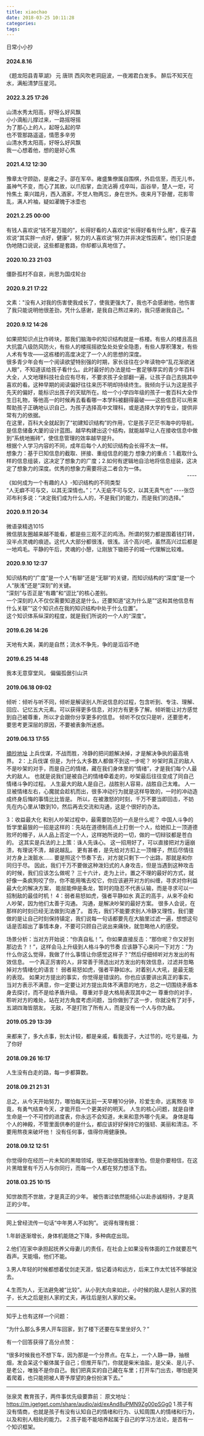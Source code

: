 ```yaml
---
title: xiaochao
date: 2018-03-25 10:11:28
categories:
tags:
---
```

日常小小抄
<!-- more -->
#### 2024.8.16
《题龙阳县青草湖》 元 唐珙
西风吹老洞庭波，一夜湘君白发多。
醉后不知天在水，满船清梦压星河。
#### 2022.3.25 17:26
山清水秀太阳高，好呀么好风飘  
小小滴船儿撑过来，一路摇呀摇  
为了那心上的人，起呀么起的早  
也不管那路遥遥，情愿多辛劳  
山清水秀太阳高，好呀么好风飘  
我一心想着他，想的是好心焦
#### 2021.4.12 12:30
豫章太守顾劭，是雍之子。邵在军卒。雍盛集僚属自围棋，外启信至，而无儿书，虽神气不变，而心了其故，以爪掐掌，血流沾褥
戍卒叫，函谷举，楚人一炬，可怜焦土
乘兴踏月，西入酒家，不觉人物两忘，身在世外。夜来月下卧醒，花影零乱，满人衿袖，疑如濯魄于冰壶也
#### 2021.2.25 00:00
有钱人喜欢说“钱不是万能的”，长得好看的人喜欢说“长得好看有什么用”，瘦子喜欢说“其实胖一点好，健康”，努力的人喜欢说“努力并非决定性因素”。他们只是虚伪地随口说说，这些都是套路，你却都认真地信了。
#### 2020.10.23 21:03
僵卧孤村不自哀，尚思为国戍轮台
#### 2020.9.21 17:22
文素："没有人对我的伤害使我成长了，使我更强大了，我也不会感谢他，他伤害了我只能说明他很差劲，凭什么感谢，是我自己熬过来的，我只感谢我自己。"
#### 2020.9.12 14:26
如果把知识点比作砖块，那我们脑海中的知识结构就是一栋楼。有些人的楼且高且大抗震八级防风防火，有些人的楼摇摇欲坠处处安全隐患，有些人厚积薄发，有些人术有专攻——这栋楼的高度决定了一个人的思想的深度。  
很多青少年会有一个阅读欲望特别强的时期，家长往往在少年读物中“乱花渐欲迷人眼”，不知道该给孩子看什么。此时最好的办法是给一套足够厚实的青少年百科大全，人文地理科技社会应有尽有，不要求孩子全部翻一遍，让孩子自己去挑其中喜欢的看。这种早期的阅读偏好往往来历不明却持续终生。我倾向于认为这是孩子先天的偏好，能标识出孩子的天赋所在。给一个小学四年级的孩子一套百科大全作生日礼物，等他高一的时候再去看看哪一本学科被翻得最破——这些信息可以用来帮助孩子正确地认识自己，为孩子选择高中文理科，或是选择大学的专业，提供非常有力的依据。  
在这里，百科大全就起到了“初建知识结构”的作用，它是孩子茫茫书海中的导航，是信息储备大厦的设计蓝图。越早构建出这个结构，就能越早让人在接收信息中做到“系统地搬砖”，使信息管理的效率越早提升。  
根据个人学习内容的不同，成年后每个人的知识结构会长得不太一样。  
想象力：基于已知信息的截取、拼接、重组信息的能力
想象力的重点：1.截取什么样的信息组装，这决定了想象力的广度；2.如何有逻辑地自洽地将信息组装，这决定了想象力的深度。优秀的想象力需要将这二者合为一体。  
&emsp;&emsp;&emsp;&emsp;&emsp;&emsp;&emsp;&emsp;&emsp;&emsp;&emsp;&emsp;&emsp;&emsp;&emsp;&emsp;&emsp;&emsp;&emsp;&emsp;&emsp;&emsp;&emsp;&emsp;&emsp;&emsp;&emsp;&emsp;&emsp;&emsp;&emsp;&emsp;&emsp;&emsp;----《如何成为一个有趣的人》-知识结构的不同类型  
“人无癖不可与交，以其无深情也。”；“人无疵不可与交，以其无真气也” ----张岱  
邓布利多说：“决定我们成为什么人的，不是我们的能力，而是我们的选择。”
#### 2020.9.11 20:34
微语录精选1015  
微信朋友圈越来越不能看，都是些三观不正的鸡汤。所谓的努力都是围着钱打转，没半点灵魂的痕迹。这代人大部分都很浅，很浅。活个高兴吧，虽然高兴过后都是一地鸡毛。平静的午后，灵魂的小憩，让刚放下锄把子的城一代理解比较难。
#### 2020.9.10 12:37
知识结构的“广度”是一个人“有聊”还是“无聊”的关键，而知识结构的“深度”是一个人“肤浅”还是“深刻”的关键。  
“深刻”与否正是“有趣”和“逗比”的核心差别。  
一个深刻的人不仅仅需要知道这是什么，还要知道“这为什么是”“这和其他信息有什么关联”“这个知识点在我的知识结构中处于什么位置”。  
这个知识体系纵深的程度，就是我们所说的一个人的“深度”。
#### 2019.6.26 14:26
天地有大美，美的是自然；流水不争先，争的是滔滔不绝
#### 2019.6.25 14:48
我本无意穿堂风， 偏偏孤倨引山洪
#### 2019.06.18 09:02
倾听：倾听与听不同，倾听是解读别人所说信息的过程，包含听到、专注、理解、回应、记忆五大元素。可以获得更多信息，对对方有更多了解。倾听能让对方感觉到自己被尊重，所以才会跟你分享更多的信息。
倾听不仅仅只是听，还要思考，要思考更深层的原因，不要被表象所迷惑。

#### 2019.06.13 17:55
[摘抄地址](https://mp.weixin.qq.com/s?__biz=MzIzNzM5MTI0Nw==&mid=2247491492&idx=5&sn=ff89fda8279741c86f61d51da7a972c9&chksm=e8c80344dfbf8a52ec81d2ab216290d11ecf00c3255761a676b54bd75a837f4683cfdf77a219&scene=0&xtrack=1&key=b0ebf1a5d52c1bb69fb06bc850c8f16b7a8b31c4c30dac1069cdbb9cbd7800680df64e4c487dd11c13db023f62a056d326ec185cf22da40f5b95cc43632442c15ee018aa2a07fff516c585dbefacda81&ascene=1&uin=MTQxMDYwNzEwMg%3D%3D&devicetype=Windows+10&version=62060833&lang=zh_CN&pass_ticket=o8%2BDH7X5izJrv5TEIiQCIHVApW8nc54nKIqNJF19l7IXFi8tp06NWD5Puk9fg6PU)
上兵伐谋，不战而胜，冷静的把问题解决掉，才是解决争执的最高境界。
2：上兵伐谋
但是，为什么大多数人都做不到这一步呢？
吵架时真正的敌人不是吵架的对手，而是自己的情绪，藏在我们身体里的“情绪”，才是我们每个人最大的敌人。
也就是说我们是被自己的情绪牵着走的，吵架最后往往变成了同自己情绪斗争的过程。
人生最大的敌人是自己，战胜别人容易，战胜自己太难。
人一旦被情绪左右，心魔就会趁机而出，很多冲动行为就是这样导致的，一时的冲动造成终身后悔的事情比比皆是。
所以，在被激怒的时刻，千万不要当即回击，不妨先在内心里从1数到10，然后再去交流和沟通，这是个很好的办法。

3：收益最大化
和别人吵架过程中，最需要防范的一点是什么呢？
中国人斗争的哲学里最狠的一招是这样的：先站在道德制高点上打倒一个人，给她扣上一顶道德败坏的帽子，从人品上否定一个人，这样她所说的一切，做的一切辩驳都是苍白的。
这其实是兵法的上上策：诛人先诛心。
这一招用好了，可以直接把对方逼崩溃，有理说不清，越说越乱。
更有甚者，是先给对方扣上一顶帽子，然后尽情往对方身上泼脏水……
要是照这个节奏下去，对方就只剩下一个出路，那就是和你同归于尽。
因此，我们千万不要做这种泼妇式的人身攻击，但是当遇到这种攻击的时候，我们应该怎么做呢？
三十六计，走为上计。置之不理的最好的方式，就好像一条疯狗咬了你，你不能用嘴去咬它，你应该避开对方的纠缠，寻求对你利益最大化的解决方案，
能屈能伸是条龙，暂时的隐忍不代表认输，而是寻求可以一招制敌的最佳时机！
4：弱者易怒如虎，强者平静如水
真正的高手，从来不会和人吵架，因为他们太善于沟通。
沟通，是解决吵架的最好方案。
很多人会说，在那样的时刻已经无法做到沟通了。
首先，我们不能要求别人冷静又理性，我们要做的是让自己时刻保持镇定，我们说每一句话都要先在大脑里过滤一遍，想想这句话是否超出了事情本身，不要可只顾自己说出来痛快，就忽略他人的感受。


场景分析：当对方开始说：“你真自私！”。你如果直接反击：“那你呢？你又好到那边去？！”，这样会马上升级到人格斗争的节奏
应该静下心来问一下对方：“为什么你这么觉得，我做了什么事情让你感觉这样子？”然后仔细倾听对方发出的有效信息。
一个真正厉害的人，非常善于筛选出对方发出的有效信息，过滤并忽略掉对方情绪化的语言！
弱者易怒如虎，强者平静如水。对着别人大吼，是最无能的表现。
如果对方提出的事实，你觉得是错误的。你也应该要讲出真正的事实，当对方表示不满意，你一定要让对方提出具体不满意的地方，总之一切围绕矛盾本身去探讨，而不是给矛盾升级。
尊重对手是大格局表现其中之一
尊重你的对手，聆听对方的难处，站在对方角度考虑问题，当你做到了这一步，你就没有了对手，五湖四海皆朋友。
无敌，不是打败了所有人，而是没有一个人与你为敌。

#### 2019.05.29 13:39
来都来了，多大点事，别太计较，都是亲戚，看我面子，大过节的，吃亏是福，为了你好
#### 2018.09.26 16:17
人生没有白走的路，每一步都算数。

#### 2018.09.21 21:31
总之，从今天开始努力，哪怕每天比前一天早睡10分钟，珍爱生命，远离熬夜
毕竟，有勇气结束今天，才能开启一个更美好的明天。
人生的核心问题，就是自律
生命是一个不可控的进度表，你永远不会知道，未来和意外哪个先来。
身体是每个人的神殿，不管里面供奉的是什么，都应该好好保持它的强韧、美丽和清洁。不要用熬夜来破坏他！
没有任何事，值得你用健康换。

#### 2018.09.12 12:51
你觉得你在经历一片未知的黑暗领域，很无助很孤独很害怕，但是你要相信，在这片黑暗里有千万人与你同行，而每一个人都在努力想活下去。

#### 2018.03.25 10:15
知世故而不世故，才是真正的少年。
被伤害过依然能倾心以赴赤诚相待，才是真正的少年。
- - -
网上曾经流传一句话“中年男人不如狗”。
说得有理有据：

1.年龄逐渐增长，身体机能随之下降，多种病症出现。

2.他们在家中承担起抚养父母妻儿的责任，在社会上如果没有体面的工作就要忍气吞声。天能塌，他们不能。

3.男人年轻的时候都想着仗剑走天涯，惦记着诗和远方，后来工作太忙钱不够就没去。

4.生而为人，无法避免被“比较”。从小到大向来如此，小时候的敌人是别人家的孩子，长大之后是别人家的丈夫，再往后是别人家的父亲。
- - -
知乎上也有这样一个问题：

“为什么那么多男人开车回家，到了楼下还要在车里坐好久？”

有一个回答获得了高分点赞：

“很多时候我也不想下车，因为那是一个分界点。在车上，一个人静一静，抽根烟，发会呆这个躯体属于自己；但推开车门，你就是柴米油盐，是父亲、是儿子、是老公，唯独不是你自己。我们把真实的自己藏在车里；打开车门出去，哪怕是哭着爬着，也只能把被人寄予厚望的身份扮演下去。”
- - -
张泉灵 教育孩子，两件事优先级要靠前：
   原文地址：https://m.igetget.com/share/audio/aid/exAnd8uPMN9Zg00pSGg0
1.孩子有没有情商，也就是孩子有没有认知自己的情绪和行为、认知周围人的情绪和行为，以及和别人相处的能力。
2.孩子能不能培养起属于自己的学习方法论，是否有一个知识框架。
